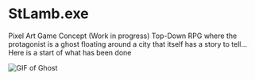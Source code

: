 # StLamb.exe
Pixel Art Game Concept (Work in progress)  Top-Down RPG where the protagonist is a ghost floating around a city that itself has a story to tell...
Here is a start of what has been done


![GIF of Ghost](https://github.com/Javques/yaktocat.png)
